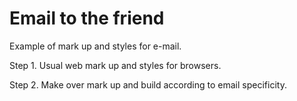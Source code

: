 # Email to the friend

Example of mark up and styles for e-mail.

Step 1. Usual web mark up and styles for browsers.

Step 2. Make over mark up and build according to email specificity.